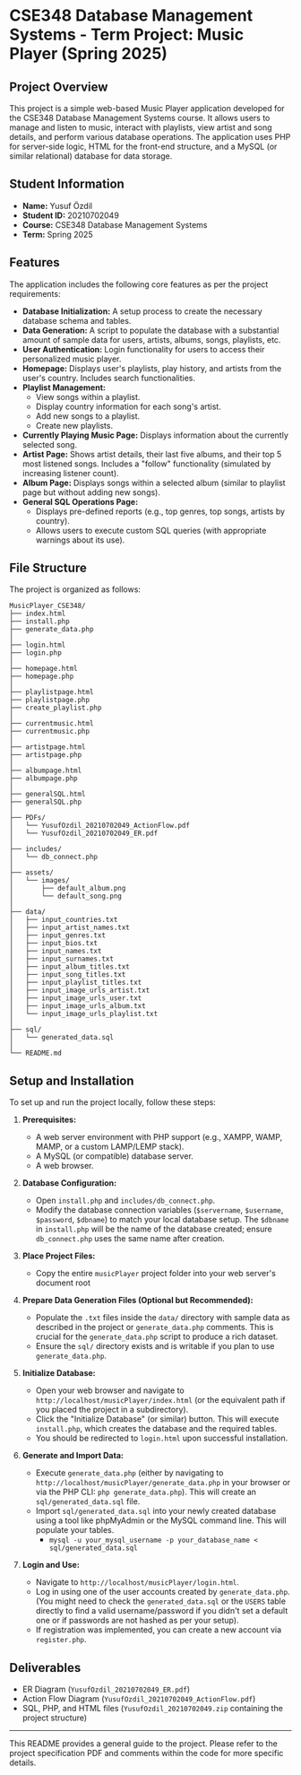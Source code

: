# CSE348 Database Management Systems - Term Project: Music Player (Spring 2025)

## Project Overview

This project is a simple web-based Music Player application developed for the CSE348 Database Management Systems course. It allows users to manage and listen to music, interact with playlists, view artist and song details, and perform various database operations. The application uses PHP for server-side logic, HTML for the front-end structure, and a MySQL (or similar relational) database for data storage.

## Student Information

*   **Name:** Yusuf Özdil
*   **Student ID:** 20210702049
*   **Course:** CSE348 Database Management Systems
*   **Term:** Spring 2025

## Features

The application includes the following core features as per the project requirements:

*   **Database Initialization:** A setup process to create the necessary database schema and tables.
*   **Data Generation:** A script to populate the database with a substantial amount of sample data for users, artists, albums, songs, playlists, etc.
*   **User Authentication:** Login functionality for users to access their personalized music player.
*   **Homepage:** Displays user's playlists, play history, and artists from the user's country. Includes search functionalities.
*   **Playlist Management:**
    *   View songs within a playlist.
    *   Display country information for each song's artist.
    *   Add new songs to a playlist.
    *   Create new playlists.
*   **Currently Playing Music Page:** Displays information about the currently selected song.
*   **Artist Page:** Shows artist details, their last five albums, and their top 5 most listened songs. Includes a "follow" functionality (simulated by increasing listener count).
*   **Album Page:** Displays songs within a selected album (similar to playlist page but without adding new songs).
*   **General SQL Operations Page:**
    *   Displays pre-defined reports (e.g., top genres, top songs, artists by country).
    *   Allows users to execute custom SQL queries (with appropriate warnings about its use).

## File Structure

The project is organized as follows:

```
MusicPlayer_CSE348/
├── index.html
├── install.php
├── generate_data.php
│
├── login.html
├── login.php
│
├── homepage.html
├── homepage.php
│
├── playlistpage.html
├── playlistpage.php
├── create_playlist.php
│
├── currentmusic.html
├── currentmusic.php
│
├── artistpage.html
├── artistpage.php
│
├── albumpage.html
├── albumpage.php
│
├── generalSQL.html
├── generalSQL.php
│
├── PDFs/
│   └── YusufOzdil_20210702049_ActionFlow.pdf
│   └── YusufOzdil_20210702049_ER.pdf
│
├── includes/
│   └── db_connect.php
│
├── assets/
│   └── images/
│       ├── default_album.png
│       └── default_song.png
│
├── data/
│   ├── input_countries.txt
│   ├── input_artist_names.txt
│   ├── input_genres.txt
│   ├── input_bios.txt
│   ├── input_names.txt
│   ├── input_surnames.txt
│   ├── input_album_titles.txt
│   ├── input_song_titles.txt
│   ├── input_playlist_titles.txt
│   ├── input_image_urls_artist.txt
│   ├── input_image_urls_user.txt
│   ├── input_image_urls_album.txt
│   └── input_image_urls_playlist.txt
│
├── sql/
│   └── generated_data.sql
│
└── README.md
```

## Setup and Installation

To set up and run the project locally, follow these steps:

1.  **Prerequisites:**
    *   A web server environment with PHP support (e.g., XAMPP, WAMP, MAMP, or a custom LAMP/LEMP stack).
    *   A MySQL (or compatible) database server.
    *   A web browser.

2.  **Database Configuration:**
    *   Open `install.php` and `includes/db_connect.php`.
    *   Modify the database connection variables (`$servername`, `$username`, `$password`, `$dbname`) to match your local database setup. The `$dbname` in `install.php` will be the name of the database created; ensure `db_connect.php` uses the same name after creation.

3.  **Place Project Files:**
    *   Copy the entire `musicPlayer` project folder into your web server's document root

4.  **Prepare Data Generation Files (Optional but Recommended):**
    *   Populate the `.txt` files inside the `data/` directory with sample data as described in the project or `generate_data.php` comments. This is crucial for the `generate_data.php` script to produce a rich dataset.
    *   Ensure the `sql/` directory exists and is writable if you plan to use `generate_data.php`.

5.  **Initialize Database:**
    *   Open your web browser and navigate to `http://localhost/musicPlayer/index.html` (or the equivalent path if you placed the project in a subdirectory).
    *   Click the "Initialize Database" (or similar) button. This will execute `install.php`, which creates the database and the required tables.
    *   You should be redirected to `login.html` upon successful installation.

6.  **Generate and Import Data:**
    *   Execute `generate_data.php` (either by navigating to `http://localhost/musicPlayer/generate_data.php` in your browser or via the PHP CLI: `php generate_data.php`). This will create an `sql/generated_data.sql` file.
    *   Import `sql/generated_data.sql` into your newly created database using a tool like phpMyAdmin or the MySQL command line. This will populate your tables.
        *   `mysql -u your_mysql_username -p your_database_name < sql/generated_data.sql`

7.  **Login and Use:**
    *   Navigate to `http://localhost/musicPlayer/login.html`.
    *   Log in using one of the user accounts created by `generate_data.php`. (You might need to check the `generated_data.sql` or the `USERS` table directly to find a valid username/password if you didn't set a default one or if passwords are not hashed as per your setup).
    *   If registration was implemented, you can create a new account via `register.php`.


## Deliverables

*   ER Diagram (`YusufOzdil_20210702049_ER.pdf`)
*   Action Flow Diagram (`YusufOzdil_20210702049_ActionFlow.pdf`)
*   SQL, PHP, and HTML files (`YusufOzdil_20210702049.zip` containing the project structure)

---

This README provides a general guide to the project. Please refer to the project specification PDF and comments within the code for more specific details.